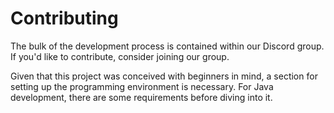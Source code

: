 # Contributing
The bulk of the development process is contained within our Discord group. If you'd like to contribute, consider joining our group.

Given that this project was conceived with beginners in mind, a section for setting up the programming environment is necessary. For Java development, there are some requirements before diving into it.